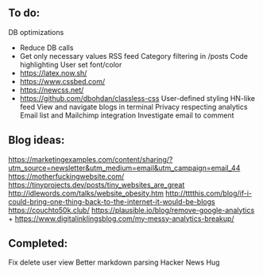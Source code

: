 ## To do:
DB optimizations
- Reduce DB calls
- Get only necessary values
RSS feed
Category filtering in /posts
Code highlighting
User set font/color
- https://latex.now.sh/
- https://www.cssbed.com/
- https://newcss.net/
- https://github.com/dbohdan/classless-css
User-defined styling
HN-like feed
View and navigate blogs in terminal
Privacy respecting analytics
Email list and Mailchimp integration
Investigate email to comment

## Blog ideas:
https://marketingexamples.com/content/sharing/?utm_source=newsletter&utm_medium=email&utm_campaign=email_44
https://motherfuckingwebsite.com/
https://tinyprojects.dev/posts/tiny_websites_are_great
http://idlewords.com/talks/website_obesity.htm
http://tttthis.com/blog/if-i-could-bring-one-thing-back-to-the-internet-it-would-be-blogs
https://couchto50k.club/
https://plausible.io/blog/remove-google-analytics + https://www.digitalinklingsblog.com/my-messy-analytics-breakup/

## Completed:
Fix delete user view
Better markdown parsing
Hacker News Hug
